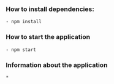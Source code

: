 ### How to install dependencies:
    - npm install

### How to start the application
    - npm start

### Information about the application
    * 